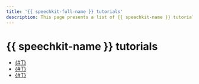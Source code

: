```yaml
---
title: '{{ speechkit-full-name }} tutorials'
description: This page presents a list of {{ speechkit-name }} tutorials.
---
```


# {{ speechkit-name }} tutorials


* [{#T}](./recognizer-bot.md)
* [{#T}](./speechkit-integrarion-via-agi-gw.md)
* [{#T}](./batch-recognition-stt.md)